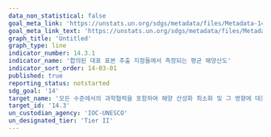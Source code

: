 ```yaml
---
data_non_statistical: false
goal_meta_link: 'https://unstats.un.org/sdgs/metadata/files/Metadata-14-03-01.pdf'
goal_meta_link_text: 'https://unstats.un.org/sdgs/metadata/files/Metadata-14-03-01.pdf'
graph_title: 'Untitled'
graph_type: line
indicator_number: 14.3.1
indicator_name: '합의된 대표 표본 추출 지점들에서 측정되는 평균 해양산도'
indicator_sort_order: 14-03-01
published: true
reporting_status: notstarted
sdg_goal: '14'
target_name: '모든 수준에서의 과학협력을 포함하여 해양 산성화 최소화 및 그 영향에 대응'
target_id: '14.3'
un_custodian_agency: 'IOC-UNESCO'
un_designated_tier: 'Tier II'
---
```

